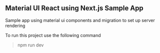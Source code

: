 ## Material UI React using Next.js Sample App

Sample app using material ui components and migration to set up server rendering 

To run this project use the following command
> npm run dev